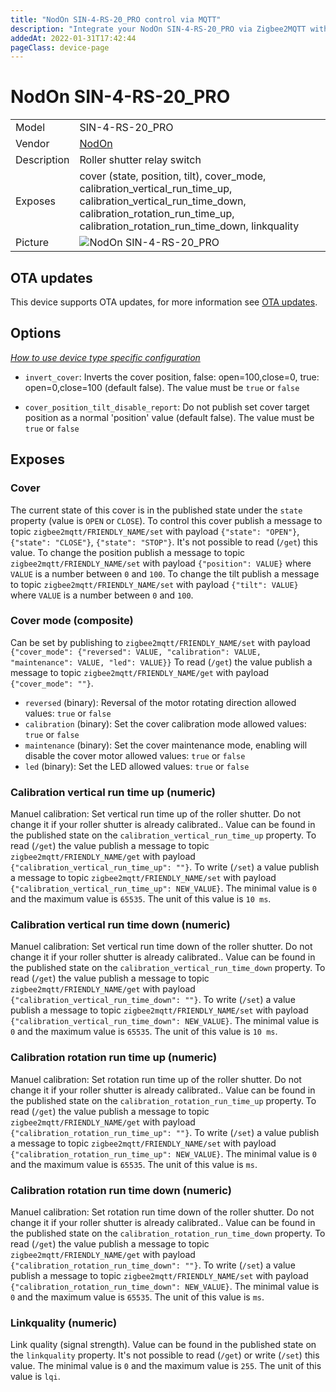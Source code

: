 ```yaml
---
title: "NodOn SIN-4-RS-20_PRO control via MQTT"
description: "Integrate your NodOn SIN-4-RS-20_PRO via Zigbee2MQTT with whatever smart home infrastructure you are using without the vendor's bridge or gateway."
addedAt: 2022-01-31T17:42:44
pageClass: device-page
---
```


<!-- !!!! -->
<!-- ATTENTION: This file is auto-generated through docgen! -->
<!-- You can only edit the "Notes"-Section between the two comment lines "Notes BEGIN" and "Notes END". -->
<!-- Do not use h1 or h2 heading within "## Notes"-Section. -->
<!-- !!!! -->

# NodOn SIN-4-RS-20_PRO

|     |     |
|-----|-----|
| Model | SIN-4-RS-20_PRO  |
| Vendor  | [NodOn](/supported-devices/#v=NodOn)  |
| Description | Roller shutter relay switch |
| Exposes | cover (state, position, tilt), cover_mode, calibration_vertical_run_time_up, calibration_vertical_run_time_down, calibration_rotation_run_time_up, calibration_rotation_run_time_down, linkquality |
| Picture | ![NodOn SIN-4-RS-20_PRO](https://www.zigbee2mqtt.io/images/devices/SIN-4-RS-20_PRO.png) |


<!-- Notes BEGIN: You can edit here. Add "## Notes" headline if not already present. -->


<!-- Notes END: Do not edit below this line -->


## OTA updates
This device supports OTA updates, for more information see [OTA updates](../guide/usage/ota_updates.md).


## Options
*[How to use device type specific configuration](../guide/configuration/devices-groups.md#specific-device-options)*

* `invert_cover`: Inverts the cover position, false: open=100,close=0, true: open=0,close=100 (default false). The value must be `true` or `false`

* `cover_position_tilt_disable_report`: Do not publish set cover target position as a normal 'position' value (default false). The value must be `true` or `false`


## Exposes

### Cover 
The current state of this cover is in the published state under the `state` property (value is `OPEN` or `CLOSE`).
To control this cover publish a message to topic `zigbee2mqtt/FRIENDLY_NAME/set` with payload `{"state": "OPEN"}`, `{"state": "CLOSE"}`, `{"state": "STOP"}`.
It's not possible to read (`/get`) this value.
To change the position publish a message to topic `zigbee2mqtt/FRIENDLY_NAME/set` with payload `{"position": VALUE}` where `VALUE` is a number between `0` and `100`.
To change the tilt publish a message to topic `zigbee2mqtt/FRIENDLY_NAME/set` with payload `{"tilt": VALUE}` where `VALUE` is a number between `0` and `100`.

### Cover mode (composite)
Can be set by publishing to `zigbee2mqtt/FRIENDLY_NAME/set` with payload `{"cover_mode": {"reversed": VALUE, "calibration": VALUE, "maintenance": VALUE, "led": VALUE}}`
To read (`/get`) the value publish a message to topic `zigbee2mqtt/FRIENDLY_NAME/get` with payload `{"cover_mode": ""}`.
- `reversed` (binary): Reversal of the motor rotating direction allowed values: `true` or `false`
- `calibration` (binary): Set the cover calibration mode allowed values: `true` or `false`
- `maintenance` (binary): Set the cover maintenance mode, enabling will disable the cover motor allowed values: `true` or `false`
- `led` (binary): Set the LED allowed values: `true` or `false`

### Calibration vertical run time up (numeric)
Manuel calibration: Set vertical run time up of the roller shutter. Do not change it if your roller shutter is already calibrated..
Value can be found in the published state on the `calibration_vertical_run_time_up` property.
To read (`/get`) the value publish a message to topic `zigbee2mqtt/FRIENDLY_NAME/get` with payload `{"calibration_vertical_run_time_up": ""}`.
To write (`/set`) a value publish a message to topic `zigbee2mqtt/FRIENDLY_NAME/set` with payload `{"calibration_vertical_run_time_up": NEW_VALUE}`.
The minimal value is `0` and the maximum value is `65535`.
The unit of this value is `10 ms`.

### Calibration vertical run time down (numeric)
Manuel calibration: Set vertical run time down of the roller shutter. Do not change it if your roller shutter is already calibrated..
Value can be found in the published state on the `calibration_vertical_run_time_down` property.
To read (`/get`) the value publish a message to topic `zigbee2mqtt/FRIENDLY_NAME/get` with payload `{"calibration_vertical_run_time_down": ""}`.
To write (`/set`) a value publish a message to topic `zigbee2mqtt/FRIENDLY_NAME/set` with payload `{"calibration_vertical_run_time_down": NEW_VALUE}`.
The minimal value is `0` and the maximum value is `65535`.
The unit of this value is `10 ms`.

### Calibration rotation run time up (numeric)
Manuel calibration: Set rotation run time up of the roller shutter. Do not change it if your roller shutter is already calibrated..
Value can be found in the published state on the `calibration_rotation_run_time_up` property.
To read (`/get`) the value publish a message to topic `zigbee2mqtt/FRIENDLY_NAME/get` with payload `{"calibration_rotation_run_time_up": ""}`.
To write (`/set`) a value publish a message to topic `zigbee2mqtt/FRIENDLY_NAME/set` with payload `{"calibration_rotation_run_time_up": NEW_VALUE}`.
The minimal value is `0` and the maximum value is `65535`.
The unit of this value is `ms`.

### Calibration rotation run time down (numeric)
Manuel calibration: Set rotation run time down of the roller shutter. Do not change it if your roller shutter is already calibrated..
Value can be found in the published state on the `calibration_rotation_run_time_down` property.
To read (`/get`) the value publish a message to topic `zigbee2mqtt/FRIENDLY_NAME/get` with payload `{"calibration_rotation_run_time_down": ""}`.
To write (`/set`) a value publish a message to topic `zigbee2mqtt/FRIENDLY_NAME/set` with payload `{"calibration_rotation_run_time_down": NEW_VALUE}`.
The minimal value is `0` and the maximum value is `65535`.
The unit of this value is `ms`.

### Linkquality (numeric)
Link quality (signal strength).
Value can be found in the published state on the `linkquality` property.
It's not possible to read (`/get`) or write (`/set`) this value.
The minimal value is `0` and the maximum value is `255`.
The unit of this value is `lqi`.

